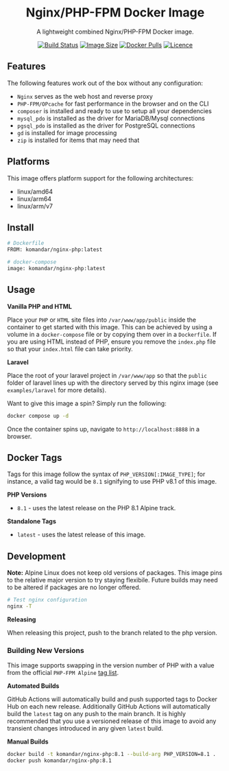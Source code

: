 <div align="center">

# Nginx/PHP-FPM Docker Image

A lightweight combined Nginx/PHP-FPM Docker image.

[![Build Status](https://github.com/komandar/nginx-php-docker/workflows/build/badge.svg)](https://github.com/komandar/nginx-php-docker/actions)
[![Image Size](https://img.shields.io/docker/image-size/komandar/nginx-php)](https://hub.docker.com/repository/docker/komandar/nginx-php)
[![Docker Pulls](https://img.shields.io/docker/pulls/komandar/nginx-php)](https://hub.docker.com/repository/docker/komandar/nginx-php)
[![Licence](https://img.shields.io/github/license/komandar/nginx-php-docker)](LICENSE)

</div>

## Features

The following features work out of the box without any configuration:

- `Nginx` serves as the web host and reverse proxy
- `PHP-FPM/OPcache` for fast performance in the browser and on the CLI
- `composer` is installed and ready to use to setup all your dependencies
- `mysql_pdo` is installed as the driver for MariaDB/Mysql connections
- `pgsql_pdo` is installed as the driver for PostgreSQL connections
- `gd` is installed for image processing
- `zip` is installed for items that may need that

## Platforms

This image offers platform support for the following architectures:

- linux/amd64
- linux/arm64
- linux/arm/v7

## Install

```bash
# Dockerfile
FROM: komandar/nginx-php:latest

# docker-compose
image: komandar/nginx-php:latest
```

## Usage

**Vanilla PHP and HTML**

Place your `PHP` or `HTML` site files into `/var/www/app/public` inside the container to get started with this image. This can be achieved by using a volume in a `docker-compose` file or by copying them over in a `Dockerfile`. If you are using HTML instead of PHP, ensure you remove the `index.php` file so that your `index.html` file can take priority.

**Laravel**

Place the root of your laravel project in `/var/www/app` so that the `public` folder of laravel lines up with the directory served by this nginx image (see `examples/laravel` for more details).

Want to give this image a spin? Simply run the following:

```bash
docker compose up -d
```

Once the container spins up, navigate to `http://localhost:8888` in a browser.

## Docker Tags

Tags for this image follow the syntax of `PHP_VERSION[:IMAGE_TYPE]`; for instance, a valid tag would be `8.1` signifying to use PHP v8.1 of this image.

**PHP Versions**

- `8.1` - uses the latest release on the PHP 8.1 Alpine track.

**Standalone Tags**

- `latest` - uses the latest release of this image.

## Development

**Note:** Alpine Linux does not keep old versions of packages. This image pins to the relative major version to try staying flexibile. Future builds may need to be altered if packages are no longer offered.

```bash
# Test nginx configuration
nginx -T
```

**Releasing**

When releasing this project, push to the branch related to the php version.

### Building New Versions

This image supports swapping in the version number of PHP with a value from the official `PHP-FPM Alpine` [tag list](https://hub.docker.com/_/php).

**Automated Builds**

GitHub Actions will automatically build and push supported tags to Docker Hub on each new release. Additionally GitHub Actions will automatically build the `latest` tag on any push to the main branch. It is highly recommended that you use a versioned release of this image to avoid any transient changes introduced in any given `latest` build.

**Manual Builds**

```bash
docker build -t komandar/nginx-php:8.1 --build-arg PHP_VERSION=8.1 .
docker push komandar/nginx-php:8.1
```
